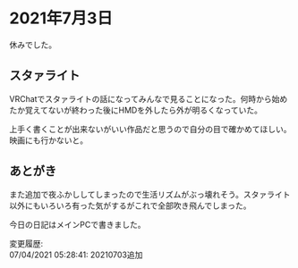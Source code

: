# 2021年7月3日

休みでした。

## スタァライト

VRChatでスタァライトの話になってみんなで見ることになった。何時から始めたか覚えてないが終わった後にHMDを外したら外が明るくなっていた。

上手く書くことが出来ないがいい作品だと思うので自分の目で確かめてほしい。映画にも行かないと。

## あとがき

また追加で夜ふかししてしまったので生活リズムがぶっ壊れそう。スタァライト以外にもいろいろ有った気がするがこれで全部吹き飛んでしまった。

今日の日記はメインPCで書きました。

変更履歴:  
07/04/2021 05:28:41: 20210703追加  
